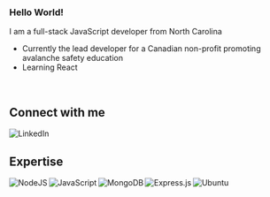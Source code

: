 ### Hello World!
I am a full-stack JavaScript developer from North Carolina

- Currently the lead developer for a Canadian non-profit promoting avalanche safety education
- Learning React 
<br>

## Connect with me 

<img alt="LinkedIn" src="https://img.shields.io/badge/linkedin-%230077B5.svg?style=for-the-badge&logo=linkedin&logoColor=white"/>

<br>

## Expertise 

<img align="left" alt="NodeJS" src="https://img.shields.io/badge/node.js-%2343853D.svg?style=for-the-badge&logo=node-dot-js&logoColor=white"/>

<img align="left" alt="JavaScript" src="https://img.shields.io/badge/javascript-%23323330.svg?style=for-the-badge&logo=javascript&logoColor=%23F7DF1E"/>

<img align="left" alt="MongoDB" src ="https://img.shields.io/badge/MongoDB-%234ea94b.svg?style=for-the-badge&logo=mongodb&logoColor=white"/>

<img align="left" alt="Express.js" src="https://img.shields.io/badge/express.js-%23404d59.svg?style=for-the-badge&logo=express&logoColor=%2361DAFB"/>

<img align="left" alt="Ubuntu" src="https://img.shields.io/badge/Ubuntu-E95420?style=for-the-badge&logo=ubuntu&logoColor=white" />

